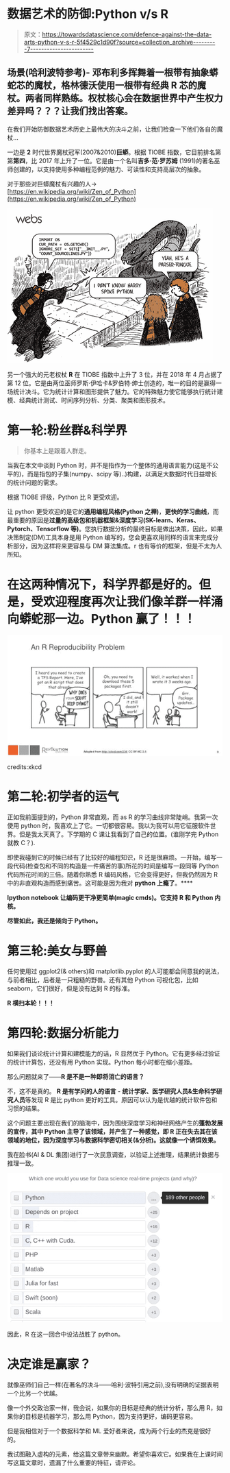 # 数据艺术的防御:Python v/s R

> 原文：<https://towardsdatascience.com/defence-against-the-data-arts-python-v-s-r-5f4529c1d90f?source=collection_archive---------7----------------------->

## 场景(哈利波特参考)- **邓布利多**挥舞着一根带有抽象**蟒蛇**芯的魔杖，格林德沃使用一根带有经典 **R** 芯的魔杖。两者同样熟练。权杖核心会在数据世界中产生权力差异吗？？？让我们找出答案。

在我们开始防御数据艺术历史上最伟大的决斗之前，让我们检查一下他们各自的魔杖…

一边是 **2** 时代世界魔杖冠军(2007&2010)**巨蟒**。根据 TIOBE 指数，它目前排名第第**第四**，比 2017 年上升了一位。它是由一个名叫**吉多·范·罗苏姆** (1991)的著名巫师创建的，以支持使用多种编程范例的魅力、可读性和支持高层次的抽象。

对于那些对巨蟒魔杖有兴趣的人->[https://en.wikipedia.org/wiki/Zen_of_Python](https://en.wikipedia.org/wiki/Zen_of_Python)

![](img/731c379e2aa5be825981a11b775a713b.png)

另一个强大的元老权杖 **R** 在 TIOBE 指数中上升了 3 位，并在 2018 年 4 月占据了第 12 位。它是由两位巫师罗斯·伊哈卡&罗伯特·绅士创造的，唯一的目的是赢得一场统计决斗。它为统计计算和图形提供了魅力。它的特殊魅力使它能够执行统计建模、经典统计测试、时间序列分析、分类、聚类和图形技术。

# **第一轮:粉丝群&科学界**

> 你基本上是跟着人群走。

当我在本文中谈到 Python 时，并不是指作为一个整体的通用语言能力(这是不公平的)，而是指包的子集(numpy、scipy 等)..)构建，以满足大数据时代日益增长的统计问题的需求。

根据 TIOBE 评级，Python 比 R 更受欢迎。

让 python 更受欢迎的是它的**通用编程风格(Python 之禅)**，**更快的学习曲线**，而最重要的原因是**过量的高级包和机器框架&深度学习(SK-learn、Keras、Pytorch、Tensorflow 等)**。您执行数据分析的最终目标是做出决策，因此，如果决策制定(DM)工具本身是用 Python 编写的，您会更喜欢用同样的语言来完成分析部分，因为这样将来更容易与 DM 算法集成。r 也有等价的框架，但是不太为人所知。

# 在这两种情况下，科学界都是好的。但是，受欢迎程度再次让我们像羊群一样涌向蟒蛇那一边。Python 赢了！！！

![](img/41253f247198b21223b1ddee3f3ab8ce.png)

credits:xkcd

# **第二轮:初学者的运气**

正如我前面提到的，Python 非常直观，而 as R 的学习曲线非常陡峭。我第一次使用 python 时，我喜欢上了它。一切都很容易。我以为我可以用它征服软件世界。但是我太天真了。下学期的 C 课让我看到了自己的位置。(谁刚学完 Python 就教 C？).

即使我碰到它的时候已经有了比较好的编程知识，R 还是很麻烦。一开始，编写一段代码(检查包和不同的构造是一件痛苦的事)所花的时间是编写一段同等 Python 代码所花时间的三倍。随着你熟悉 R 编码风格，它会变得更好，但我仍然因为 R 中的非直观构造而感到痛苦。这可能是因为我对 **python 上瘾了**。****

**Ipython notebook 让编码更干净更简单(magic cmds)。它支持 R 和 Python 内核。**

**尽管如此，我还是倾向于 Python。**

# 第三轮:美女与野兽

任何使用过 ggplot2(& others)和 matplotlib.pyplot 的人可能都会同意我的说法，与前者相比，后者是一只粗糙的野兽。还有其他 Python 可视化包，比如 seaborn，它们很好，但是没有达到 R 的标准。

**R 横扫本轮！！！**

# 第四轮:数据分析能力

如果我们谈论统计计算和建模能力的话，R 显然优于 Python。它有更多经过验证的统计计算包，还没有用 Python 实现。Python 每小时都在缩小差距。

那么问题就来了——**R 是不是一种即将消亡的语言？**

不，这不是真的。 **R 是有学问的人的语言** - **统计学家、医学研究人员&生命科学研究人员**等发现 R 是比 python 更好的工具。原因可以认为是优越的统计软件包和习惯的结果。

这个问题主要出现在我们的脑海中，因为围绕深度学习和神经网络产生的**蓬勃发展的宣传，其中 Python 主导了该领域，并产生了一种感觉，即 R 正在失去其在该领域的地位，因为深度学习与数据科学密切相关(&分析)。这就像一个诱饵效果。**

我在脸书(AI & DL 集团)进行了一次民意调查，以验证上述推理，结果统计数据与推理一致。

![](img/c52f1696804e80941a9fe672993e1708.png)

因此，R 在这一回合中设法战胜了 python。

# 决定谁是赢家？

就像巫师们自己一样(在著名的决斗——哈利·波特引用之前),没有明确的证据表明一个比另一个优越。

像一个外交政治家一样，我会说，如果你的目标是经典的统计分析，那么用 R，如果你的目标是机器学习，那么用 Python，因为支持更好，编码更容易。

但是我相信对于一个数据科学和 ML 爱好者来说，成为两个行业的杰克是很好的。

我试图融入虚构的元素，给这篇文章带来幽默。希望你喜欢它。如果我在上课时间写这篇文章时，遗漏了什么重要的特征，请评论。